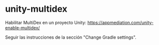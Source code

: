 # unity-multidex

Habilitar MultiDex en un proyecto Unity: https://appmediation.com/unity-enable-multidex/

Seguir las instrucciones de la sección "Change Gradle settings".

